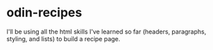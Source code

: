 # odin-recipes
I'll be using all the html skills I've learned so far (headers, paragraphs, styling, and lists) to build a recipe page. 